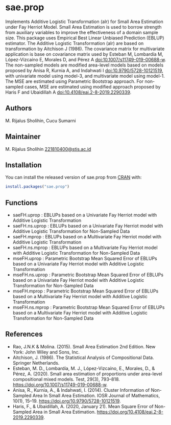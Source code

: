
<!-- README.md is generated from README.Rmd. Please edit that file -->

# sae.prop

<!-- badges: start -->
<!-- badges: end -->

Implements Additive Logistic Transformation (alr) for Small Area
Estimation under Fay Herriot Model. Small Area Estimation is used to
borrow strength from auxiliary variables to improve the effectiveness of
a domain sample size. This package uses Empirical Best Linear Unbiased
Prediction (EBLUP) estimator. The Additive Logistic Transformation (alr)
are based on transformation by Aitchison J (1986). The covariance matrix
for multivariate application is base on covariance matrix used by
Esteban M, Lombardía M, López-Vizcaíno E, Morales D, and Pérez A
<doi:10.1007/s11749-019-00688-w>. The non-sampled models are modified
area-level models based on models proposed by Anisa R, Kurnia A, and
Indahwati I <doi:10.9790/5728-10121519>, with univariate model using
model-3, and multivariate model using model-1. The MSE are estimated
using Parametric Bootstrap approach. For non-sampled cases, MSE are
estimated using modified approach proposed by Haris F and Ubaidillah A
<doi:10.4108/eai.2-8-2019.2290339>.

## Authors

M. Rijalus Sholihin, Cucu Sumarni

## Maintainer

M. Rijalus Sholihin <221810400@stis.ac.id>

## Installation

You can install the released version of sae.prop from
[CRAN](https://CRAN.R-project.org) with:

``` r
install.packages("sae.prop")
```

## Functions

-   saeFH.uprop : EBLUPs based on a Univariate Fay Herriot model with
    Additive Logistic Transformation
-   saeFH.ns.uprop : EBLUPs based on a Univariate Fay Herriot model with
    Additive Logistic Transformation for Non-Sampled Data
-   saeFH.mprop : EBLUPs based on a Multivariate Fay Herriot model with
    Additive Logistic Transformation
-   saeFH.ns.mprop : EBLUPs based on a Multivariate Fay Herriot model
    with Additive Logistic Transformation for Non-Sampled Data
-   mseFH.uprop : Parametric Bootstrap Mean Squared Error of EBLUPs
    based on a Univariate Fay Herriot model with Additive Logistic
    Transformation
-   mseFH.ns.uprop : Parametric Bootstrap Mean Squared Error of EBLUPs
    based on a Univariate Fay Herriot model with Additive Logistic
    Transformation for Non-Sampled Data
-   mseFH.mprop : Parametric Bootstrap Mean Squared Error of EBLUPs
    based on a Multivariate Fay Herriot model with Additive Logistic
    Transformation
-   mseFH.ns.mprop : Parametric Bootstrap Mean Squared Error of EBLUPs
    based on a Multivariate Fay Herriot model with Additive Logistic
    Transformation for Non-Sampled Data

## References

-   Rao, J.N.K & Molina. (2015). Small Area Estimation 2nd Edition. New
    York: John Wiley and Sons, Inc.
-   Aitchison, J. (1986). The Statistical Analysis of Compositional
    Data. Springer Netherlands.
-   Esteban, M. D., Lombardía, M. J., López-Vizcaíno, E., Morales, D., &
    Pérez, A. (2020). Small area estimation of proportions under
    area-level compositional mixed models. Test, 29(3), 793–818.
    <https://doi.org/10.1007/s11749-019-00688-w>.
-   Anisa, R., Kurnia, A., & Indahwati, I. (2014). Cluster Information
    of Non-Sampled Area In Small Area Estimation. IOSR Journal of
    Mathematics, 10(1), 15–19. <https://doi.org/10.9790/5728-10121519>.
-   Haris, F., & Ubaidillah, A. (2020, January 21). Mean Square Error of
    Non-Sampled Area in Small Area Estimation.
    <https://doi.org/10.4108/eai.2-8-2019.2290339>.
